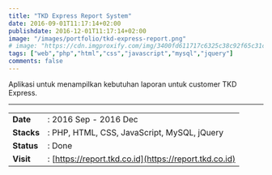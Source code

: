 ```yaml
---
title: "TKD Express Report System"
date: 2016-09-01T11:17:14+02:00
publishdate: 2016-12-01T11:17:14+02:00
image: "/images/portfolio/tkd-express-report.png"
# image: "https://cdn.imgproxify.com/img/3400fd611717c6325c38c92f65c31ceedcb94fa308c6df5f049fb4678d6cc17f19c3f954f5720a24e353ea6fdca600b806543be2506465921f25b2724564f248d359a2f4a54ddb2f.png"
tags: ["web","php","html","css","javascript","mysql","jquery"]
comments: false
---
```


Aplikasi untuk menampilkan kebutuhan laporan untuk customer TKD Express.
<!--more-->
---

|||
|---|---|
|**Date**| : 2016 Sep - 2016 Dec
|**Stacks**| : PHP, HTML, CSS, JavaScript, MySQL, jQuery
|**Status**| : Done
|**Visit**| : [https://report.tkd.co.id](https://report.tkd.co.id)

